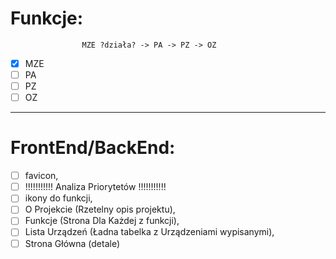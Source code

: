 # Funkcje: 
                    MZE ?działa? -> PA -> PZ -> OZ
- [x] MZE
- [ ] PA
- [ ] PZ
- [ ] OZ
---
# FrontEnd/BackEnd:
- [ ] favicon,
- [ ] !!!!!!!!!!!                    Analiza Priorytetów                 !!!!!!!!!!!
- [ ] ikony do funkcji,
- [ ] O Projekcie (Rzetelny opis projektu),
- [ ] Funkcje (Strona Dla Każdej z funkcji),
- [ ] Lista Urządzeń (Ładna tabelka z Urządzeniami wypisanymi),
- [ ] Strona Główna (detale)